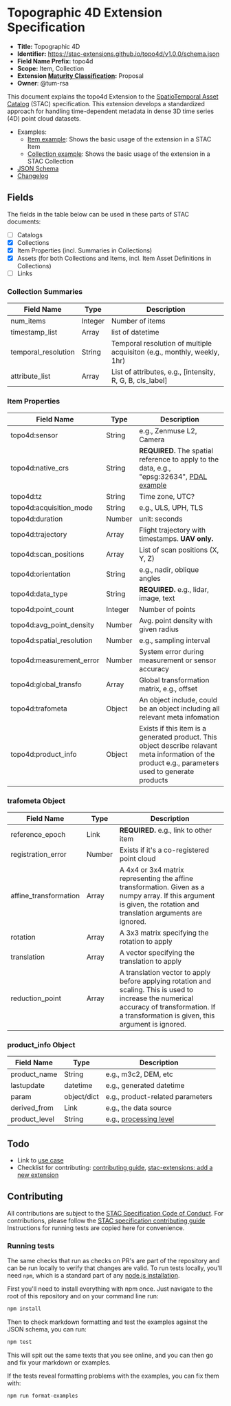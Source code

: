 # Topographic 4D Extension Specification

- **Title:** Topographic 4D
- **Identifier:** <https://stac-extensions.github.io/topo4d/v1.0.0/schema.json>
- **Field Name Prefix:** topo4d
- **Scope:** Item, Collection
- **Extension [Maturity Classification](https://github.com/radiantearth/stac-spec/tree/master/extensions/README.md#extension-maturity):** Proposal
- **Owner**: @tum-rsa

This document explains the topo4d Extension to the [SpatioTemporal Asset Catalog](https://github.com/radiantearth/stac-spec) (STAC) specification.
This extension develops a standardized approach for handling time-dependent metadata in dense 3D time series (4D) point cloud datasets.

- Examples:
  - [Item example](examples/item.json): Shows the basic usage of the extension in a STAC Item
  - [Collection example](examples/collection.json): Shows the basic usage of the extension in a STAC Collection
- [JSON Schema](json-schema/schema.json)
- [Changelog](./CHANGELOG.md)

## Fields

The fields in the table below can be used in these parts of STAC documents:

- [ ] Catalogs
- [x] Collections
- [x] Item Properties (incl. Summaries in Collections)
- [x] Assets (for both Collections and Items, incl. Item Asset Definitions in Collections)
- [ ] Links

### Collection Summaries

| Field Name          | Type    | Description                                                             |
|---------------------|---------|-------------------------------------------------------------------------|
| num_items           | Integer | Number of items                                                         |
| timestamp_list      | Array   | list of datetime                                                        |
| temporal_resolution | String  | Temporal resolution of multiple acquisiton (e.g., monthly, weekly, 1hr) |
| attribute_list      | Array   | List of attributes, e.g., [intensity, R, G, B, cls_label]               |

### Item Properties

| Field Name           | Type                      | Description                                  |
| -------------------- | ------------------------- | -------------------------------------------- |
| topo4d:sensor             | String   | e.g., Zenmuse L2, Camera |
| topo4d:native_crs         | String   | **REQUIRED.** The spatial reference to apply to the data, e.g., "epsg:32634", [PDAL example](https://pdal.io/en/stable/stages/readers.las.html#options) |
| topo4d:tz                 | String   | Time zone, UTC? |
| topo4d:acquisition_mode   | String   | e.g., ULS, UPH, TLS |
| topo4d:duration           | Number   | unit: seconds |
| topo4d:trajectory         | Array    | Flight trajectory with timestamps.  **UAV only.** |
| topo4d:scan_positions     | Array    | List of scan positions (X, Y, Z) |
| topo4d:orientation        | String   | e.g., nadir, oblique angles |
| topo4d:data_type          | String   | **REQUIRED.** e.g., lidar, image, text |
| topo4d:point_count        | Integer | Number of points |
| topo4d:avg_point_density  | Number   | Avg. point density with given radius |
| topo4d:spatial_resolution | Number   | e.g., sampling interval |
| topo4d:measurement_error  | Number   | System error during measurement or sensor accuracy |
| topo4d:global_transfo     | Array    | Global transformation matrix, e.g., offset |
| topo4d:trafometa          | Object   | An object include, could be an object including all relevant meta infomation |
| topo4d:product_info       | Object   | Exists if this item is a generated product. This object describe relavant meta information of the product e.g., parameters used to generate products |

### trafometa Object

| Field Name | Type   | Description                                  |
| ---------- | ------ | -------------------------------------------- |
| reference_epoch       | Link   | **REQUIRED.** e.g., link to other item |
| registration_error    | Number | Exists if it's a co-registered point cloud |
| affine_transformation | Array  | A 4x4 or 3x4 matrix representing the affine transformation. Given as a numpy array. If this argument is given, the rotation and translation arguments are ignored. |
| rotation              | Array  | A 3x3 matrix specifying the rotation to apply |
| translation           | Array  | A vector specifying the translation to apply |
| reduction_point       | Array  | A translation vector to apply before applying rotation and scaling. This is used to increase the numerical accuracy of transformation. If a transformation is given, this argument is ignored. |

### product_info Object
| Field Name    | Type        | Description                                                                                                            |
|---------------|-------------|------------------------------------------------------------------------------------------------------------------------|
| product_name  | String      | e.g., m3c2, DEM, etc                                                                                                   |
| lastupdate    | datetime    | e.g., generated datetime                                                                                               |
| param         | object/dict | e.g., product-related parameters                                                                                       |
| derived_from  | Link        | e.g., the data source                                                                                                  |
| product_level | String      | e.g., [processing level](https://github.com/stac-extensions/processing?tab=readme-ov-file#suggested-processing-levels) |

## Todo

- Link to [use case](https://github.com/tum-rsa/4D-WORKS)
- Checklist for contributing: [contributing guide](https://github.com/radiantearth/stac-spec/blob/master/CONTRIBUTING.md), [stac-extensions: add a new extension](https://stac-extensions.github.io/#adding-a-new-extension)

## Contributing

All contributions are subject to the
[STAC Specification Code of Conduct](https://github.com/radiantearth/stac-spec/blob/master/CODE_OF_CONDUCT.md).
For contributions, please follow the
[STAC specification contributing guide](https://github.com/radiantearth/stac-spec/blob/master/CONTRIBUTING.md) Instructions
for running tests are copied here for convenience.

### Running tests

The same checks that run as checks on PR's are part of the repository and can be run locally to verify that changes are valid. 
To run tests locally, you'll need `npm`, which is a standard part of any [node.js installation](https://nodejs.org/en/download/).

First you'll need to install everything with npm once. Just navigate to the root of this repository and on 
your command line run:
```bash
npm install
```

Then to check markdown formatting and test the examples against the JSON schema, you can run:
```bash
npm test
```

This will spit out the same texts that you see online, and you can then go and fix your markdown or examples.

If the tests reveal formatting problems with the examples, you can fix them with:
```bash
npm run format-examples
```
